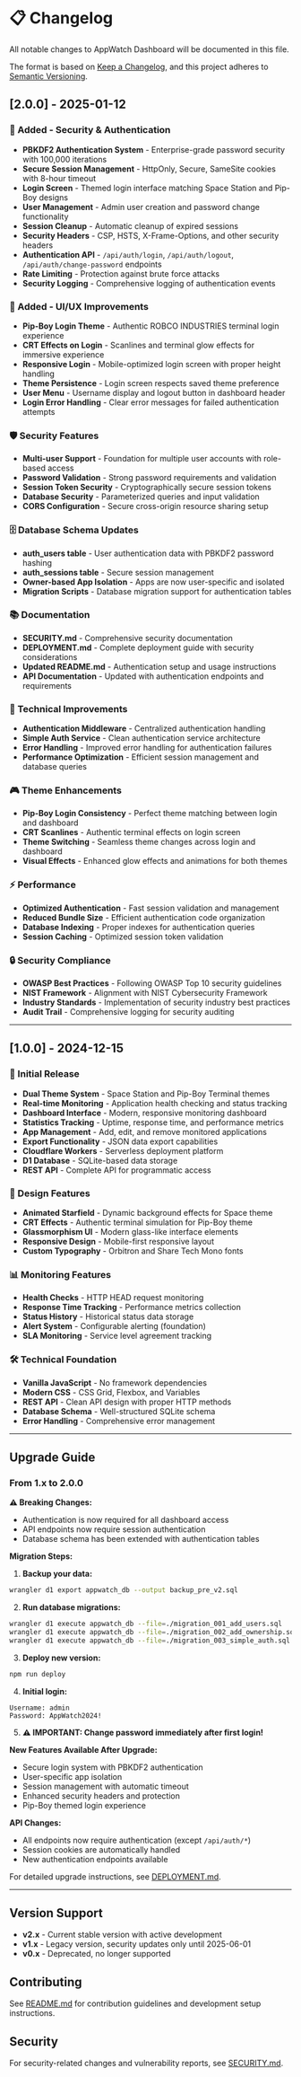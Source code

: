 # 📋 Changelog

All notable changes to AppWatch Dashboard will be documented in this file.

The format is based on [Keep a Changelog](https://keepachangelog.com/en/1.0.0/),
and this project adheres to [Semantic Versioning](https://semver.org/spec/v2.0.0.html).

## [2.0.0] - 2025-01-12

### 🔐 Added - Security & Authentication
- **PBKDF2 Authentication System** - Enterprise-grade password security with 100,000 iterations
- **Secure Session Management** - HttpOnly, Secure, SameSite cookies with 8-hour timeout
- **Login Screen** - Themed login interface matching Space Station and Pip-Boy designs
- **User Management** - Admin user creation and password change functionality
- **Session Cleanup** - Automatic cleanup of expired sessions
- **Security Headers** - CSP, HSTS, X-Frame-Options, and other security headers
- **Authentication API** - `/api/auth/login`, `/api/auth/logout`, `/api/auth/change-password` endpoints
- **Rate Limiting** - Protection against brute force attacks
- **Security Logging** - Comprehensive logging of authentication events

### 🎨 Added - UI/UX Improvements
- **Pip-Boy Login Theme** - Authentic ROBCO INDUSTRIES terminal login experience
- **CRT Effects on Login** - Scanlines and terminal glow effects for immersive experience
- **Responsive Login** - Mobile-optimized login screen with proper height handling
- **Theme Persistence** - Login screen respects saved theme preference
- **User Menu** - Username display and logout button in dashboard header
- **Login Error Handling** - Clear error messages for failed authentication attempts

### 🛡️ Security Features
- **Multi-user Support** - Foundation for multiple user accounts with role-based access
- **Password Validation** - Strong password requirements and validation
- **Session Token Security** - Cryptographically secure session tokens
- **Database Security** - Parameterized queries and input validation
- **CORS Configuration** - Secure cross-origin resource sharing setup

### 🗄️ Database Schema Updates
- **auth_users table** - User authentication data with PBKDF2 password hashing
- **auth_sessions table** - Secure session management
- **Owner-based App Isolation** - Apps are now user-specific and isolated
- **Migration Scripts** - Database migration support for authentication tables

### 📚 Documentation
- **SECURITY.md** - Comprehensive security documentation
- **DEPLOYMENT.md** - Complete deployment guide with security considerations
- **Updated README.md** - Authentication setup and usage instructions
- **API Documentation** - Updated with authentication endpoints and requirements

### 🔧 Technical Improvements
- **Authentication Middleware** - Centralized authentication handling
- **Simple Auth Service** - Clean authentication service architecture
- **Error Handling** - Improved error handling for authentication failures
- **Performance Optimization** - Efficient session management and database queries

### 🎮 Theme Enhancements
- **Pip-Boy Login Consistency** - Perfect theme matching between login and dashboard
- **CRT Scanlines** - Authentic terminal effects on login screen
- **Theme Switching** - Seamless theme changes across login and dashboard
- **Visual Effects** - Enhanced glow effects and animations for both themes

### ⚡ Performance
- **Optimized Authentication** - Fast session validation and management
- **Reduced Bundle Size** - Efficient authentication code organization
- **Database Indexing** - Proper indexes for authentication queries
- **Session Caching** - Optimized session token validation

### 🔒 Security Compliance
- **OWASP Best Practices** - Following OWASP Top 10 security guidelines
- **NIST Framework** - Alignment with NIST Cybersecurity Framework
- **Industry Standards** - Implementation of security industry best practices
- **Audit Trail** - Comprehensive logging for security auditing

---

## [1.0.0] - 2024-12-15

### 🚀 Initial Release
- **Dual Theme System** - Space Station and Pip-Boy Terminal themes
- **Real-time Monitoring** - Application health checking and status tracking
- **Dashboard Interface** - Modern, responsive monitoring dashboard
- **Statistics Tracking** - Uptime, response time, and performance metrics
- **App Management** - Add, edit, and remove monitored applications
- **Export Functionality** - JSON data export capabilities
- **Cloudflare Workers** - Serverless deployment platform
- **D1 Database** - SQLite-based data storage
- **REST API** - Complete API for programmatic access

### 🎨 Design Features
- **Animated Starfield** - Dynamic background effects for Space theme
- **CRT Effects** - Authentic terminal simulation for Pip-Boy theme
- **Glassmorphism UI** - Modern glass-like interface elements
- **Responsive Design** - Mobile-first responsive layout
- **Custom Typography** - Orbitron and Share Tech Mono fonts

### 📊 Monitoring Features
- **Health Checks** - HTTP HEAD request monitoring
- **Response Time Tracking** - Performance metrics collection
- **Status History** - Historical status data storage
- **Alert System** - Configurable alerting (foundation)
- **SLA Monitoring** - Service level agreement tracking

### 🛠️ Technical Foundation
- **Vanilla JavaScript** - No framework dependencies
- **Modern CSS** - CSS Grid, Flexbox, and Variables
- **REST API** - Clean API design with proper HTTP methods
- **Database Schema** - Well-structured SQLite schema
- **Error Handling** - Comprehensive error management

---

## Upgrade Guide

### From 1.x to 2.0.0

**⚠️ Breaking Changes:**
- Authentication is now required for all dashboard access
- API endpoints now require session authentication
- Database schema has been extended with authentication tables

**Migration Steps:**

1. **Backup your data:**
```bash
wrangler d1 export appwatch_db --output backup_pre_v2.sql
```

2. **Run database migrations:**
```bash
wrangler d1 execute appwatch_db --file=./migration_001_add_users.sql
wrangler d1 execute appwatch_db --file=./migration_002_add_ownership.sql
wrangler d1 execute appwatch_db --file=./migration_003_simple_auth.sql
```

3. **Deploy new version:**
```bash
npm run deploy
```

4. **Initial login:**
```
Username: admin
Password: AppWatch2024!
```

5. **⚠️ IMPORTANT: Change password immediately after first login!**

**New Features Available After Upgrade:**
- Secure login system with PBKDF2 authentication
- User-specific app isolation
- Session management with automatic timeout
- Enhanced security headers and protection
- Pip-Boy themed login experience

**API Changes:**
- All endpoints now require authentication (except `/api/auth/*`)
- Session cookies are automatically handled
- New authentication endpoints available

For detailed upgrade instructions, see [DEPLOYMENT.md](DEPLOYMENT.md).

---

## Version Support

- **v2.x** - Current stable version with active development
- **v1.x** - Legacy version, security updates only until 2025-06-01
- **v0.x** - Deprecated, no longer supported

## Contributing

See [README.md](README.md) for contribution guidelines and development setup instructions.

## Security

For security-related changes and vulnerability reports, see [SECURITY.md](SECURITY.md).